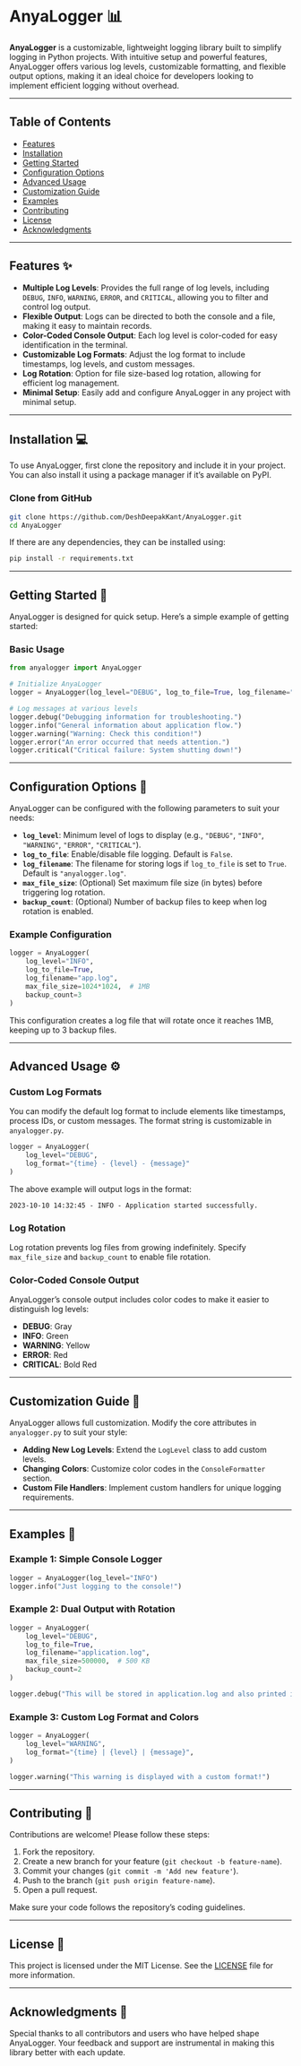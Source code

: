 # AnyaLogger 📊

**AnyaLogger** is a customizable, lightweight logging library built to simplify logging in Python projects. With intuitive setup and powerful features, AnyaLogger offers various log levels, customizable formatting, and flexible output options, making it an ideal choice for developers looking to implement efficient logging without overhead.

---

## Table of Contents

- [Features](#features)
- [Installation](#installation)
- [Getting Started](#getting-started)
- [Configuration Options](#configuration-options)
- [Advanced Usage](#advanced-usage)
- [Customization Guide](#customization-guide)
- [Examples](#examples)
- [Contributing](#contributing)
- [License](#license)
- [Acknowledgments](#acknowledgments)

---

## Features ✨

- **Multiple Log Levels**: Provides the full range of log levels, including `DEBUG`, `INFO`, `WARNING`, `ERROR`, and `CRITICAL`, allowing you to filter and control log output.
- **Flexible Output**: Logs can be directed to both the console and a file, making it easy to maintain records.
- **Color-Coded Console Output**: Each log level is color-coded for easy identification in the terminal.
- **Customizable Log Formats**: Adjust the log format to include timestamps, log levels, and custom messages.
- **Log Rotation**: Option for file size-based log rotation, allowing for efficient log management.
- **Minimal Setup**: Easily add and configure AnyaLogger in any project with minimal setup.
  
---

## Installation 💻

To use AnyaLogger, first clone the repository and include it in your project. You can also install it using a package manager if it’s available on PyPI.

### Clone from GitHub

```bash
git clone https://github.com/DeshDeepakKant/AnyaLogger.git
cd AnyaLogger
```

If there are any dependencies, they can be installed using:

```bash
pip install -r requirements.txt
```

---

## Getting Started 🚀

AnyaLogger is designed for quick setup. Here’s a simple example of getting started:

### Basic Usage

```python
from anyalogger import AnyaLogger

# Initialize AnyaLogger
logger = AnyaLogger(log_level="DEBUG", log_to_file=True, log_filename="app.log")

# Log messages at various levels
logger.debug("Debugging information for troubleshooting.")
logger.info("General information about application flow.")
logger.warning("Warning: Check this condition!")
logger.error("An error occurred that needs attention.")
logger.critical("Critical failure: System shutting down!")
```

---

## Configuration Options 🔧

AnyaLogger can be configured with the following parameters to suit your needs:

- **`log_level`**: Minimum level of logs to display (e.g., `"DEBUG"`, `"INFO"`, `"WARNING"`, `"ERROR"`, `"CRITICAL"`).
- **`log_to_file`**: Enable/disable file logging. Default is `False`.
- **`log_filename`**: The filename for storing logs if `log_to_file` is set to `True`. Default is `"anyalogger.log"`.
- **`max_file_size`**: (Optional) Set maximum file size (in bytes) before triggering log rotation.
- **`backup_count`**: (Optional) Number of backup files to keep when log rotation is enabled.

### Example Configuration

```python
logger = AnyaLogger(
    log_level="INFO", 
    log_to_file=True, 
    log_filename="app.log", 
    max_file_size=1024*1024,  # 1MB
    backup_count=3
)
```

This configuration creates a log file that will rotate once it reaches 1MB, keeping up to 3 backup files.

---

## Advanced Usage ⚙️

### Custom Log Formats

You can modify the default log format to include elements like timestamps, process IDs, or custom messages. The format string is customizable in `anyalogger.py`.

```python
logger = AnyaLogger(
    log_level="DEBUG",
    log_format="{time} - {level} - {message}"
)
```

The above example will output logs in the format:
```
2023-10-10 14:32:45 - INFO - Application started successfully.
```

### Log Rotation

Log rotation prevents log files from growing indefinitely. Specify `max_file_size` and `backup_count` to enable file rotation.

### Color-Coded Console Output

AnyaLogger’s console output includes color codes to make it easier to distinguish log levels:

- **DEBUG**: Gray
- **INFO**: Green
- **WARNING**: Yellow
- **ERROR**: Red
- **CRITICAL**: Bold Red

---

## Customization Guide 🎨

AnyaLogger allows full customization. Modify the core attributes in `anyalogger.py` to suit your style:

- **Adding New Log Levels**: Extend the `LogLevel` class to add custom levels.
- **Changing Colors**: Customize color codes in the `ConsoleFormatter` section.
- **Custom File Handlers**: Implement custom handlers for unique logging requirements.

---

## Examples 📝

### Example 1: Simple Console Logger

```python
logger = AnyaLogger(log_level="INFO")
logger.info("Just logging to the console!")
```

### Example 2: Dual Output with Rotation

```python
logger = AnyaLogger(
    log_level="DEBUG",
    log_to_file=True,
    log_filename="application.log",
    max_file_size=500000,  # 500 KB
    backup_count=2
)

logger.debug("This will be stored in application.log and also printed in the console.")
```

### Example 3: Custom Log Format and Colors

```python
logger = AnyaLogger(
    log_level="WARNING",
    log_format="{time} | {level} | {message}",
)

logger.warning("This warning is displayed with a custom format!")
```

---

## Contributing 🤝

Contributions are welcome! Please follow these steps:

1. Fork the repository.
2. Create a new branch for your feature (`git checkout -b feature-name`).
3. Commit your changes (`git commit -m 'Add new feature'`).
4. Push to the branch (`git push origin feature-name`).
5. Open a pull request.

Make sure your code follows the repository’s coding guidelines.

---

## License 📜

This project is licensed under the MIT License. See the [LICENSE](LICENSE) file for more information.

---

## Acknowledgments 🙌

Special thanks to all contributors and users who have helped shape AnyaLogger. Your feedback and support are instrumental in making this library better with each update.

